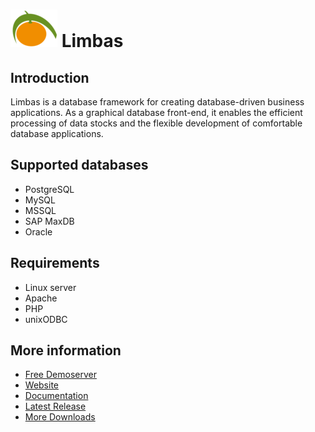 # ![Limbarine] Limbas

## Introduction
Limbas is a database framework for creating database-driven business applications.
As a graphical database front-end, it enables the efficient processing of data stocks and the flexible development of comfortable database applications.

## Supported databases
* PostgreSQL
* MySQL
* MSSQL
* SAP MaxDB
* Oracle

## Requirements
* Linux server
* Apache
* PHP
* unixODBC

## More information
* [Free Demoserver](https://www.limbas.com/en/Service___Support/Demoserver/)
* [Website](https://www.limbas.com/en/)
* [Documentation](http://www.limbas.org/wiki/-CentOS/en)
* [Latest Release](https://github.com/limbas/limbas/releases/latest)
* [More Downloads](https://sourceforge.net/projects/limbas/files/)

[Limbarine]: ./Limbarine.png "Limbarine"